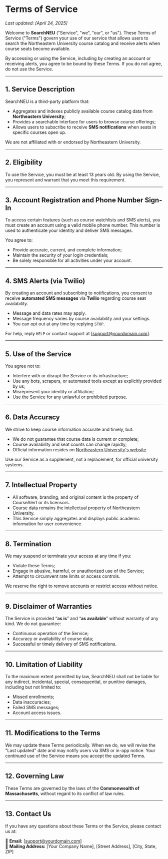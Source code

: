 # Terms of Service

_Last updated: [April 24, 2025]_

Welcome to **SearchNEU** ("Service", "we", "our", or "us"). These Terms of Service ("Terms") govern your use of our service that allows users to search the Northeastern University course catalog and receive alerts when course seats become available.

By accessing or using the Service, including by creating an account or receiving alerts, you agree to be bound by these Terms. If you do not agree, do not use the Service.

---

## 1. Service Description

SearchNEU is a third-party platform that:

- Aggregates and indexes publicly available course catalog data from **Northeastern University**;
- Provides a searchable interface for users to browse course offerings;
- Allows users to subscribe to receive **SMS notifications** when seats in specific courses open up.

We are not affiliated with or endorsed by Northeastern University.

---

## 2. Eligibility

To use the Service, you must be at least 13 years old. By using the Service, you represent and warrant that you meet this requirement.

---

## 3. Account Registration and Phone Number Sign-In

To access certain features (such as course watchlists and SMS alerts), you must create an account using a valid mobile phone number. This number is used to authenticate your identity and deliver SMS messages.

You agree to:

- Provide accurate, current, and complete information;
- Maintain the security of your login credentials;
- Be solely responsible for all activities under your account.

---

## 4. SMS Alerts (via Twilio)

By creating an account and subscribing to notifications, you consent to receive **automated SMS messages** via **Twilio** regarding course seat availability.

- Message and data rates may apply.
- Message frequency varies by course availability and your settings.
- You can opt out at any time by replying `STOP`.

For help, reply `HELP` or contact support at [support@yourdomain.com].

---

## 5. Use of the Service

You agree not to:

- Interfere with or disrupt the Service or its infrastructure;
- Use any bots, scrapers, or automated tools except as explicitly provided by us;
- Misrepresent your identity or affiliation;
- Use the Service for any unlawful or prohibited purpose.

---

## 6. Data Accuracy

We strive to keep course information accurate and timely, but:

- We do not guarantee that course data is current or complete;
- Course availability and seat counts can change rapidly;
- Official information resides on [Northeastern University's website](https://www.northeastern.edu/).

Use our Service as a supplement, not a replacement, for official university systems.

---

## 7. Intellectual Property

- All software, branding, and original content is the property of CourseAlert or its licensors.
- Course data remains the intellectual property of Northeastern University.
- This Service simply aggregates and displays public academic information for user convenience.

---

## 8. Termination

We may suspend or terminate your access at any time if you:

- Violate these Terms;
- Engage in abusive, harmful, or unauthorized use of the Service;
- Attempt to circumvent rate limits or access controls.

We reserve the right to remove accounts or restrict access without notice.

---

## 9. Disclaimer of Warranties

The Service is provided “**as is**” and “**as available**” without warranty of any kind. We do not guarantee:

- Continuous operation of the Service;
- Accuracy or availability of course data;
- Successful or timely delivery of SMS notifications.

---

## 10. Limitation of Liability

To the maximum extent permitted by law, SearchNEU shall not be liable for any indirect, incidental, special, consequential, or punitive damages, including but not limited to:

- Missed enrollments;
- Data inaccuracies;
- Failed SMS messages;
- Account access issues.

---

## 11. Modifications to the Terms

We may update these Terms periodically. When we do, we will revise the "Last updated" date and may notify users via SMS or in-app notice. Your continued use of the Service means you accept the updated Terms.

---

## 12. Governing Law

These Terms are governed by the laws of the **Commonwealth of Massachusetts**, without regard to its conflict of law rules.

---

## 13. Contact Us

If you have any questions about these Terms or the Service, please contact us at:

📧 **Email:** [support@yourdomain.com]  
📍 **Mailing Address:** [Your Company Name], [Street Address], [City, State, ZIP]
